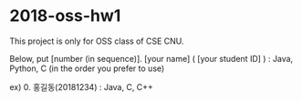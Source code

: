 # 2018-oss-hw1



This project is only for OSS class of CSE CNU.

Below, put [number (in sequence)]. [your name] ( [your student ID] ) : Java, Python, C (in the order you prefer to use)

ex) 0. 홍길동(20181234) : Java, C, C++ 
